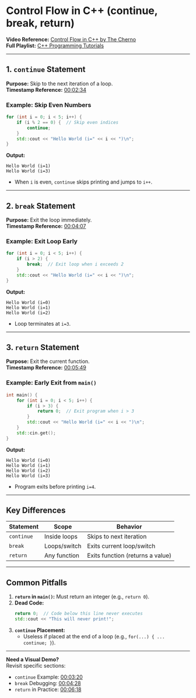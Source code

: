 # Control Flow in C++ (continue, break, return)  
**Video Reference:** [Control Flow in C++ by The Cherno](https://www.youtube.com/watch?v=a3IZ8WaIFAA)  
**Full Playlist:** [C++ Programming Tutorials](https://www.youtube.com/watch?v=a3IZ8WaIFAA&list=PLlrATfBNZ98dudnM48yfGUldqGD0S4FFb&index=10)  

---

## 1. `continue` Statement  
**Purpose:** Skip to the next iteration of a loop.  
**Timestamp Reference:** [00:02:34](https://youtu.be/a3IZ8WaIFAA?t=154)  

### Example: Skip Even Numbers
```cpp
for (int i = 0; i < 5; i++) {
    if (i % 2 == 0) {  // Skip even indices
        continue;
    }
    std::cout << "Hello World (i=" << i << ")\n";
}
```
**Output:**  
```
Hello World (i=1)
Hello World (i=3)
```
- When `i` is even, `continue` skips printing and jumps to `i++`.

---

## 2. `break` Statement  
**Purpose:** Exit the loop immediately.  
**Timestamp Reference:** [00:04:07](https://youtu.be/a3IZ8WaIFAA?t=247)  

### Example: Exit Loop Early
```cpp
for (int i = 0; i < 5; i++) {
    if (i > 2) {  
        break;  // Exit loop when i exceeds 2
    }
    std::cout << "Hello World (i=" << i << ")\n";
}
```
**Output:**  
```
Hello World (i=0)
Hello World (i=1)
Hello World (i=2)
```
- Loop terminates at `i=3`.

---

## 3. `return` Statement  
**Purpose:** Exit the current function.  
**Timestamp Reference:** [00:05:49](https://youtu.be/a3IZ8WaIFAA?t=349)  

### Example: Early Exit from `main()`
```cpp
int main() {
    for (int i = 0; i < 5; i++) {
        if (i > 3) {
            return 0;  // Exit program when i > 3
        }
        std::cout << "Hello World (i=" << i << ")\n";
    }
    std::cin.get();
}
```
**Output:**  
```
Hello World (i=0)
Hello World (i=1)
Hello World (i=2)
Hello World (i=3)
```
- Program exits before printing `i=4`.

---

## Key Differences  
| Statement | Scope               | Behavior                          |
|-----------|---------------------|-----------------------------------|
| `continue`| Inside loops        | Skips to next iteration           |
| `break`   | Loops/switch        | Exits current loop/switch         |
| `return`  | Any function        | Exits function (returns a value)  |

---

## Common Pitfalls  
1. **`return` in `main()`:** Must return an integer (e.g., `return 0`).  
2. **Dead Code:**  
   ```cpp
   return 0;  // Code below this line never executes
   std::cout << "This will never print!";
   ```
3. **`continue` Placement:**  
   - Useless if placed at the end of a loop (e.g., `for(...) { ... continue; }`).

---

**Need a Visual Demo?**  
Revisit specific sections:  
- `continue` Example: [00:03:20](https://youtu.be/a3IZ8WaIFAA?t=200)  
- `break` Debugging: [00:04:28](https://youtu.be/a3IZ8WaIFAA?t=268)  
- `return` in Practice: [00:06:18](https://youtu.be/a3IZ8WaIFAA?t=378)